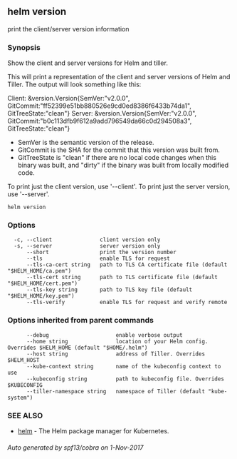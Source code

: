 ## helm version

print the client/server version information

### Synopsis



Show the client and server versions for Helm and tiller.

This will print a representation of the client and server versions of Helm and
Tiller. The output will look something like this:

Client: &version.Version{SemVer:"v2.0.0", GitCommit:"ff52399e51bb880526e9cd0ed8386f6433b74da1", GitTreeState:"clean"}
Server: &version.Version{SemVer:"v2.0.0", GitCommit:"b0c113dfb9f612a9add796549da66c0d294508a3", GitTreeState:"clean"}

- SemVer is the semantic version of the release.
- GitCommit is the SHA for the commit that this version was built from.
- GitTreeState is "clean" if there are no local code changes when this binary was
  built, and "dirty" if the binary was built from locally modified code.

To print just the client version, use '--client'. To print just the server version,
use '--server'.


```
helm version
```

### Options

```
  -c, --client               client version only
  -s, --server               server version only
      --short                print the version number
      --tls                  enable TLS for request
      --tls-ca-cert string   path to TLS CA certificate file (default "$HELM_HOME/ca.pem")
      --tls-cert string      path to TLS certificate file (default "$HELM_HOME/cert.pem")
      --tls-key string       path to TLS key file (default "$HELM_HOME/key.pem")
      --tls-verify           enable TLS for request and verify remote
```

### Options inherited from parent commands

```
      --debug                     enable verbose output
      --home string               location of your Helm config. Overrides $HELM_HOME (default "$HOME/.helm")
      --host string               address of Tiller. Overrides $HELM_HOST
      --kube-context string       name of the kubeconfig context to use
      --kubeconfig string         path to kubeconfig file. Overrides $KUBECONFIG
      --tiller-namespace string   namespace of Tiller (default "kube-system")
```

### SEE ALSO
* [helm](helm.md)	 - The Helm package manager for Kubernetes.

###### Auto generated by spf13/cobra on 1-Nov-2017
